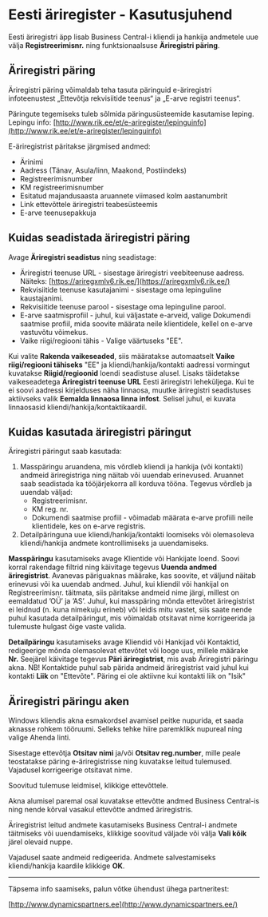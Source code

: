 ---
---
# Eesti äriregister - Kasutusjuhend

Eesti äriregistri äpp lisab Business Central-i kliendi ja hankija andmetele uue välja **Registreerimisnr.** ning funktsionaalsuse **Äriregistri päring**.

## Äriregistri päring

Äriregistri päring võimaldab teha tasuta päringuid e-äriregistri infoteenustest „Ettevõtja rekvisiitide teenus“ ja „E-arve registri teenus“.

Päringute tegemiseks tuleb sõlmida päringusüsteemide kasutamise leping. Lepingu info: [http://www.rik.ee/et/e-ariregister/lepinguinfo](http://www.rik.ee/et/e-ariregister/lepinguinfo)

E-äriregistrist päritakse järgmised andmed:

-   Ärinimi
-   Aadress (Tänav, Asula/linn, Maakond, Postiindeks)
-   Registreerimisnumber
-   KM registreerimisnumber
-   Esitatud majandusaasta aruannete viimased kolm aastanumbrit
-   Link ettevõttele äriregistri teabesüsteemis
-   E-arve teenusepakkuja

## Kuidas seadistada äriregistri päring

Avage **Äriregistri seadistus** ning seadistage:

-   Äriregistri teenuse URL - sisestage äriregistri veebiteenuse aadress. Näiteks: [https://ariregxmlv6.rik.ee/](https://ariregxmlv6.rik.ee/)
-   Rekvisiitide teenuse kasutajanimi - sisestage oma lepinguline kaustajanimi.
-   Rekvisiitide teenuse parool - sisestage oma lepinguline parool.
-   E-arve saatmisprofiil - juhul, kui väljastate e-arveid, valige Dokumendi saatmise profiil, mida soovite määrata neile klientidele, kellel on e-arve vastuvõtu võimekus.
-	Vaike riigi/regiooni tähis - Valige väärtuseks "EE".

Kui valite **Rakenda vaikeseaded**, siis määratakse automaatselt **Vaike riigi/regiooni tähiseks** "EE" ja kliendi/hankija/kontakti aadressi vormingut kuvatakse 
**Riigid/regioonid** loendi seadistuse alusel. Lisaks täidetakse vaikeseadetega **Äriregistri teenuse URL** Eesti äriregistri leheküljega.
Kui te ei soovi aadressi kirjelduses näha linnaosa, muutke äriregistri seadistuses aktiivseks valik **Eemalda linnaosa linna infost**. Selisel juhul, ei kuvata linnaosasid kliendi/hankija/kontaktikaardil.


## Kuidas kasutada äriregistri päringut

Äriregistri päringut saab kasutada:

1.  Masspäringu aruandena, mis võrdleb kliendi ja hankija (või kontakti) andmeid äriregistriga ning näitab või uuendab erinevused. Aruannet saab seadistada ka tööjärjekorra all korduva tööna. Tegevus võrdleb ja uuendab väljad:
    -   Registreerimisnr.
    -   KM reg. nr.
    -   Dokumendi saatmise profiil - võimadab määrata e-arve profiili neile klientidele, kes on e-arve registris.
2.  Detailpäringuna uue kliendi/hankija/kontakti loomiseks või olemasoleva kliendi/hankija andmete kontrollimiseks ja uuendamiseks.

**Masspäringu** kasutamiseks avage Klientide või Hankijate loend. Soovi korral rakendage filtrid ning käivitage tegevus **Uuenda andmed äriregistrist**. Avanevas päriguaknas määrake, kas soovite, et väljund näitab erinevusi või ka uuendab andmed. Juhul, kui kliendil või hankijal on Registreerimisnr. täitmata, siis päritakse andmeid nime järgi, millest on eemaldatud ’OÜ’ ja ’AS’. Juhul, kui masspäring mõnda ettevõtet äriregistrist ei leidnud (n. kuna nimekuju erineb) või leidis mitu vastet, siis saate nende puhul kasutada detailpäringut, mis võimaldab otsitavat nime korrigeerida ja tulemuste hulgast õige vaste valida.

**Detailpäringu** kasutamiseks avage Kliendid või Hankijad või Kontaktid, redigeerige mõnda olemasolevat ettevõtet või looge uus, millele määrake **Nr.** Seejärel käivitage tegevus **Päri äriregistrist**, mis avab Äriregistri päringu akna.
NB! Kontaktide puhul sab pärida andmeid äriregistrist vaid juhul kui kontakti **Liik** on "Ettevõte". Päring ei ole aktiivne kui kontakti liik on "Isik"

## Äriregistri päringu aken

Windows kliendis akna esmakordsel avamisel peitke nupurida, et saada aknasse rohkem tööruumi. Selleks tehke hiire paremklikk nupureal ning valige Ahenda linti.

Sisestage ettevõtja **Otsitav nimi** ja/või **Otsitav reg.number**, mille peale teostatakse päring e-äriregistrisse ning kuvatakse leitud tulemused. Vajadusel korrigeerige otsitavat nime.

Soovitud tulemuse leidmisel, klikkige ettevõttele.

Akna alumisel paremal osal kuvatakse ettevõtte andmed Business Central-is ning nende kõrval vasakul ettevõtte andmed äriregistris.

Äriregistrist leitud andmete kasutamiseks Business Central-i andmete täitmiseks või uuendamiseks, klikkige soovitud väljade või välja **Vali kõik** järel olevaid nuppe.

Vajadusel saate andmeid redigeerida. Andmete salvestamiseks kliendi/hankija kaardile klikkige **OK**.

----------

Täpsema info saamiseks, palun võtke ühendust ühega partneritest:

[http://www.dynamicspartners.ee](http://www.dynamicspartners.ee/)
